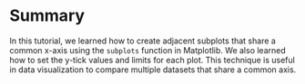 # Summary

In this tutorial, we learned how to create adjacent subplots that share a common x-axis using the `subplots` function in Matplotlib. We also learned how to set the y-tick values and limits for each plot. This technique is useful in data visualization to compare multiple datasets that share a common axis.
